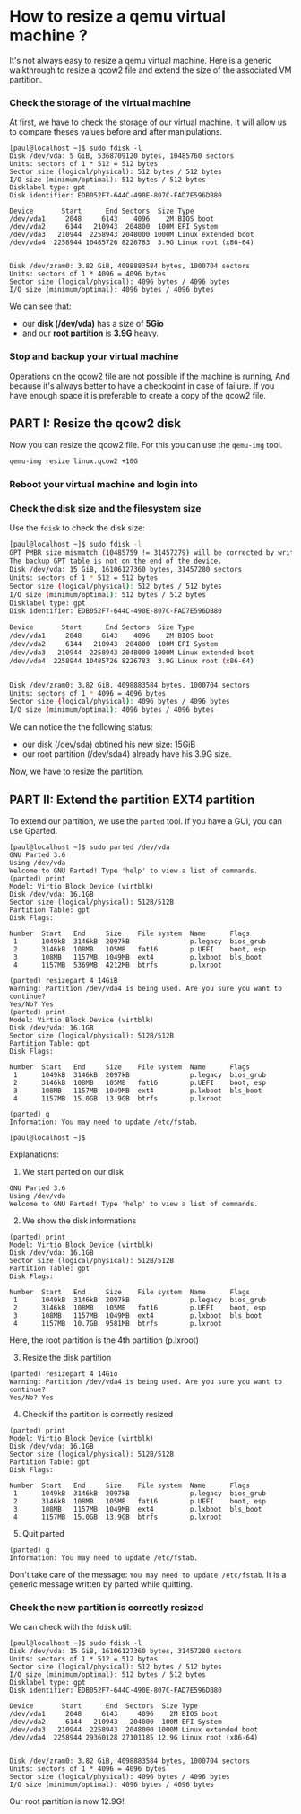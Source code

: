 # How to resize a qemu virtual machine ?

It's not always easy to resize a qemu virtual machine. Here is a generic walkthrough to resize a qcow2 file and extend the size of the associated VM partition.

### Check the storage of the virtual machine

At first, we have to check the storage of our virtual machine. It will allow us to compare theses values before and after manipulations.
```
[paul@localhost ~]$ sudo fdisk -l
Disk /dev/vda: 5 GiB, 5368709120 bytes, 10485760 sectors
Units: sectors of 1 * 512 = 512 bytes
Sector size (logical/physical): 512 bytes / 512 bytes
I/O size (minimum/optimal): 512 bytes / 512 bytes
Disklabel type: gpt
Disk identifier: EDB052F7-644C-490E-807C-FAD7E596DB80

Device       Start      End Sectors  Size Type
/dev/vda1     2048     6143    4096    2M BIOS boot
/dev/vda2     6144   210943  204800  100M EFI System
/dev/vda3   210944  2258943 2048000 1000M Linux extended boot
/dev/vda4  2258944 10485726 8226783  3.9G Linux root (x86-64)


Disk /dev/zram0: 3.82 GiB, 4098883584 bytes, 1000704 sectors
Units: sectors of 1 * 4096 = 4096 bytes
Sector size (logical/physical): 4096 bytes / 4096 bytes
I/O size (minimum/optimal): 4096 bytes / 4096 bytes
```

We can see that:
- our **disk (/dev/vda)** has a size of **5Gio**
- and our **root partition** is **3.9G** heavy.

### Stop and backup your virtual machine

Operations on the qcow2 file are not possible if the machine is running, 
And because it's always better to have a checkpoint in case of failure. If you have enough space it is preferable to create a copy of the qcow2 file.

## PART I: Resize the qcow2 disk

Now you can resize the qcow2 file. For this you can use the `qemu-img` tool.

```sh
qemu-img resize linux.qcow2 +10G
```

### Reboot your virtual machine and login into

### Check the disk size and the filesystem size

Use the `fdisk` to check the disk size:
```sh
[paul@localhost ~]$ sudo fdisk -l
GPT PMBR size mismatch (10485759 != 31457279) will be corrected by write.
The backup GPT table is not on the end of the device.
Disk /dev/vda: 15 GiB, 16106127360 bytes, 31457280 sectors
Units: sectors of 1 * 512 = 512 bytes
Sector size (logical/physical): 512 bytes / 512 bytes
I/O size (minimum/optimal): 512 bytes / 512 bytes
Disklabel type: gpt
Disk identifier: EDB052F7-644C-490E-807C-FAD7E596DB80

Device       Start      End Sectors  Size Type
/dev/vda1     2048     6143    4096    2M BIOS boot
/dev/vda2     6144   210943  204800  100M EFI System
/dev/vda3   210944  2258943 2048000 1000M Linux extended boot
/dev/vda4  2258944 10485726 8226783  3.9G Linux root (x86-64)


Disk /dev/zram0: 3.82 GiB, 4098883584 bytes, 1000704 sectors
Units: sectors of 1 * 4096 = 4096 bytes
Sector size (logical/physical): 4096 bytes / 4096 bytes
I/O size (minimum/optimal): 4096 bytes / 4096 bytes
```

We can notice the the following status:
- our disk (/dev/sda) obtined his new size: 15GiB
- our root partition (/dev/sda4) already have his 3.9G size.

Now, we have to resize the partition.

## PART II: Extend the partition EXT4 partition

To extend our partition, we use the `parted` tool. If you have a GUI, you can use Gparted.

```
[paul@localhost ~]$ sudo parted /dev/vda
GNU Parted 3.6
Using /dev/vda
Welcome to GNU Parted! Type 'help' to view a list of commands.
(parted) print                                                            
Model: Virtio Block Device (virtblk)
Disk /dev/vda: 16.1GB
Sector size (logical/physical): 512B/512B
Partition Table: gpt
Disk Flags: 

Number  Start   End     Size    File system  Name      Flags
 1      1049kB  3146kB  2097kB               p.legacy  bios_grub
 2      3146kB  108MB   105MB   fat16        p.UEFI    boot, esp
 3      108MB   1157MB  1049MB  ext4         p.lxboot  bls_boot
 4      1157MB  5369MB  4212MB  btrfs        p.lxroot

(parted) resizepart 4 14GiB
Warning: Partition /dev/vda4 is being used. Are you sure you want to continue?
Yes/No? Yes                                                               
(parted) print
Model: Virtio Block Device (virtblk)
Disk /dev/vda: 16.1GB
Sector size (logical/physical): 512B/512B
Partition Table: gpt
Disk Flags: 

Number  Start   End     Size    File system  Name      Flags
 1      1049kB  3146kB  2097kB               p.legacy  bios_grub
 2      3146kB  108MB   105MB   fat16        p.UEFI    boot, esp
 3      108MB   1157MB  1049MB  ext4         p.lxboot  bls_boot
 4      1157MB  15.0GB  13.9GB  btrfs        p.lxroot

(parted) q                                                                
Information: You may need to update /etc/fstab.

[paul@localhost ~]$                                                       
```

Explanations:

1. We start parted on our disk

```[paul@localhost ~]$ sudo parted /dev/vda
GNU Parted 3.6
Using /dev/vda
Welcome to GNU Parted! Type 'help' to view a list of commands.
```

2. We show the disk informations

```
(parted) print
Model: Virtio Block Device (virtblk)
Disk /dev/vda: 16.1GB
Sector size (logical/physical): 512B/512B
Partition Table: gpt
Disk Flags: 

Number  Start   End     Size    File system  Name      Flags
 1      1049kB  3146kB  2097kB               p.legacy  bios_grub
 2      3146kB  108MB   105MB   fat16        p.UEFI    boot, esp
 3      108MB   1157MB  1049MB  ext4         p.lxboot  bls_boot
 4      1157MB  10.7GB  9581MB  btrfs        p.lxroot
```

Here, the root partition is the 4th partition (p.lxroot)

3. Resize the disk partition

```
(parted) resizepart 4 14Gio                                               
Warning: Partition /dev/vda4 is being used. Are you sure you want to continue?
Yes/No? Yes                                                               
```

4. Check if the partition is correctly resized

```
(parted) print
Model: Virtio Block Device (virtblk)
Disk /dev/vda: 16.1GB
Sector size (logical/physical): 512B/512B
Partition Table: gpt
Disk Flags: 

Number  Start   End     Size    File system  Name      Flags
 1      1049kB  3146kB  2097kB               p.legacy  bios_grub
 2      3146kB  108MB   105MB   fat16        p.UEFI    boot, esp
 3      108MB   1157MB  1049MB  ext4         p.lxboot  bls_boot
 4      1157MB  15.0GB  13.9GB  btrfs        p.lxroot
```

5. Quit parted

```
(parted) q                                                                
Information: You may need to update /etc/fstab.
```

Don't take care of the message: `You may need to update /etc/fstab`. It is a generic message written by parted while quitting. 

### Check the new partition is correctly resized

We can check with the `fdisk` util:

```
[paul@localhost ~]$ sudo fdisk -l 
Disk /dev/vda: 15 GiB, 16106127360 bytes, 31457280 sectors
Units: sectors of 1 * 512 = 512 bytes
Sector size (logical/physical): 512 bytes / 512 bytes
I/O size (minimum/optimal): 512 bytes / 512 bytes
Disklabel type: gpt
Disk identifier: EDB052F7-644C-490E-807C-FAD7E596DB80

Device       Start      End  Sectors  Size Type
/dev/vda1     2048     6143     4096    2M BIOS boot
/dev/vda2     6144   210943   204800  100M EFI System
/dev/vda3   210944  2258943  2048000 1000M Linux extended boot
/dev/vda4  2258944 29360128 27101185 12.9G Linux root (x86-64)


Disk /dev/zram0: 3.82 GiB, 4098883584 bytes, 1000704 sectors
Units: sectors of 1 * 4096 = 4096 bytes
Sector size (logical/physical): 4096 bytes / 4096 bytes
I/O size (minimum/optimal): 4096 bytes / 4096 bytes
```

Our root partition is now 12.9G!

